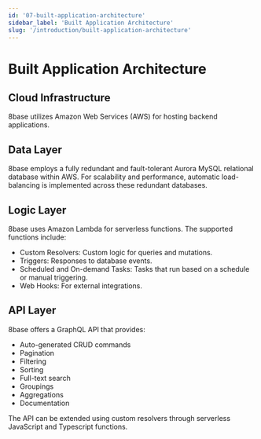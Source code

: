 ```yaml
---
id: '07-built-application-architecture'
sidebar_label: 'Built Application Architecture'
slug: '/introduction/built-application-architecture'
---
```

# Built Application Architecture

## Cloud Infrastructure

8base utilizes Amazon Web Services (AWS) for hosting backend applications.

## Data Layer

8base employs a fully redundant and fault-tolerant Aurora MySQL relational database within AWS. For scalability and performance, automatic load-balancing is implemented across these redundant databases.

## Logic Layer

8base uses Amazon Lambda for serverless functions. The supported functions include:

- Custom Resolvers: Custom logic for queries and mutations.
- Triggers: Responses to database events.
- Scheduled and On-demand Tasks: Tasks that run based on a schedule or manual triggering.
- Web Hooks: For external integrations.

## API Layer

8base offers a GraphQL API that provides:

- Auto-generated CRUD commands
- Pagination
- Filtering
- Sorting
- Full-text search
- Groupings
- Aggregations
- Documentation

The API can be extended using custom resolvers through serverless JavaScript and Typescript functions.
